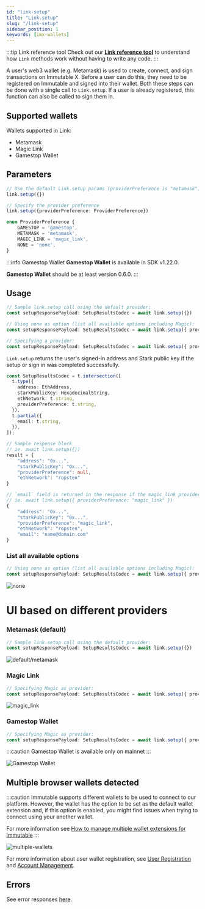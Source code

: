 ```yaml
---
id: "link-setup"
title: "Link.setup"
slug: "/link-setup"
sidebar_position: 1
keywords: [imx-wallets]
---
```


:::tip Link reference tool
Check out our **[Link reference tool](https://tools.immutable.com/link-reference/)** to understand how `Link` methods work without having to write any code.
:::

A user's web3 wallet (e.g. Metamask) is used to create, connect, and sign transactions on Immutable X. Before a user can do this, they need to be registered on Immutable and signed into their wallet. Both these steps can be done with a single call to `Link.setup`. If a user is already registered, this function can also be called to sign them in.

## Supported wallets

Wallets supported in Link:
- Metamask
- Magic Link
- Gamestop Wallet

## Parameters

```typescript
// Use the default Link.setup params (providerPreference is "metamask")
link.setup({})

// Specify the provider preference
link.setup({providerPreference: ProviderPreference})

enum ProviderPreference {
    GAMESTOP = 'gamestop',
    METAMASK = 'metamask',
    MAGIC_LINK = 'magic_link',
    NONE = 'none',
}

```

:::info Gamestop Wallet
**Gamestop Wallet** is available in SDK v1.22.0.

**Gamestop Wallet** should be at least version 0.6.0.
:::

## Usage

```typescript
// Sample link.setup call using the default provider:
const setupResponsePayload: SetupResultsCodec = await link.setup({})

// Using none as option (list all available options including Magic):
const setupResponsePayload: SetupResultsCodec = await link.setup({ providerPreference: "none" })

// Specifying a provider:
const setupResponsePayload: SetupResultsCodec = await link.setup({ providerPreference: "magic_link" })
```

`Link.setup` returns the user's signed-in address and Stark public key if the setup or sign in was completed successfully.

```typescript
const SetupResultsCodec = t.intersection([
  t.type({
    address: EthAddress,
    starkPublicKey: HexadecimalString,
    ethNetwork: t.string,
    providerPreference: t.string,
  }),
  t.partial({
    email: t.string,
  }),
]);

// Sample response block
// ie. await link.setup({})
result = {
    "address": "0x...",
    "starkPublicKey": "0x...",
    "providerPreference": null,
    "ethNetwork": "ropsten"
}

// `email` field is returned in the response if the magic_link provider is requested
// ie. await link.setup({ providerPreference: "magic_link" })
{
    "address": "0x...",
    "starkPublicKey": "0x...",
    "providerPreference": "magic_link",
    "ethNetwork": "ropsten",
    "email": "name@domain.com"
}
```

### List all available options
```typescript
// Using none as option (list all available options including Magic):
const setupResponsePayload: SetupResultsCodec = await link.setup({ providerPreference: "none" })
```
![none](/img/link-setup/none.png 'none')

# UI based on different providers

### Metamask (default)
```typescript
// Sample link.setup call using the default provider:
const setupResponsePayload: SetupResultsCodec = await link.setup({})
```
![default/metamask](/img/link-setup/default-metamask.png 'default/metamask')

### Magic Link
```typescript
// Specifying Magic as provider:
const setupResponsePayload: SetupResultsCodec = await link.setup({ providerPreference: "magic_link" })
```
![magic_link](/img/link-setup/magic_link.png 'magic_link')


### Gamestop Wallet
```typescript
// Specifying Magic as provider:
const setupResponsePayload: SetupResultsCodec = await link.setup({ providerPreference: "gamestop" })
```

:::caution
Gamestop Wallet is available only on mainnet
:::

![Gamestop Wallet](/img/link-setup/gamestop.png 'Gamestop Wallet')

## Multiple browser wallets detected

:::caution
Immutable supports different wallets to be used to connect to our platform. However, the wallet has the option to be set as the default wallet extension and, if this option is enabled, you might find issues when trying to connect using your another wallet.

For more information see [How to manage multiple wallet extensions for Immutable](https://support.immutable.com/hc/en-us/articles/5160531224079-Managing-multiple-wallet-extensions-for-Immutable)
:::


![multiple-wallets](/img/link-setup/multiple-wallets.png 'multiple-wallets')

For more information about user wallet registration, see [User Registration](../user-registration.md) and [Account Management](../js-sdk/account-management.md).

## Errors

See error responses [here](./link-errors.md#general-errors).
